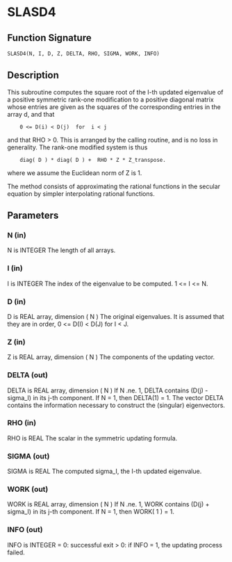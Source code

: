 # SLASD4

## Function Signature

```fortran
SLASD4(N, I, D, Z, DELTA, RHO, SIGMA, WORK, INFO)
```

## Description


 This subroutine computes the square root of the I-th updated
 eigenvalue of a positive symmetric rank-one modification to
 a positive diagonal matrix whose entries are given as the squares
 of the corresponding entries in the array d, and that

        0 <= D(i) < D(j)  for  i < j

 and that RHO > 0. This is arranged by the calling routine, and is
 no loss in generality.  The rank-one modified system is thus

        diag( D ) * diag( D ) +  RHO * Z * Z_transpose.

 where we assume the Euclidean norm of Z is 1.

 The method consists of approximating the rational functions in the
 secular equation by simpler interpolating rational functions.

## Parameters

### N (in)

N is INTEGER The length of all arrays.

### I (in)

I is INTEGER The index of the eigenvalue to be computed. 1 <= I <= N.

### D (in)

D is REAL array, dimension ( N ) The original eigenvalues. It is assumed that they are in order, 0 <= D(I) < D(J) for I < J.

### Z (in)

Z is REAL array, dimension ( N ) The components of the updating vector.

### DELTA (out)

DELTA is REAL array, dimension ( N ) If N .ne. 1, DELTA contains (D(j) - sigma_I) in its j-th component. If N = 1, then DELTA(1) = 1. The vector DELTA contains the information necessary to construct the (singular) eigenvectors.

### RHO (in)

RHO is REAL The scalar in the symmetric updating formula.

### SIGMA (out)

SIGMA is REAL The computed sigma_I, the I-th updated eigenvalue.

### WORK (out)

WORK is REAL array, dimension ( N ) If N .ne. 1, WORK contains (D(j) + sigma_I) in its j-th component. If N = 1, then WORK( 1 ) = 1.

### INFO (out)

INFO is INTEGER = 0: successful exit > 0: if INFO = 1, the updating process failed.

